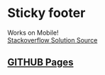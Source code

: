 # Sticky footer  
Works on Mobile!  
[Stackoverflow Solution Source](https://stackoverflow.com/questions/17720202/set-div-height-to-window-innerheight-in-javascript/17720681)  
## [GITHUB Pages](https://mayorbcode.github.io/sticky-footer-mobile-test/)
